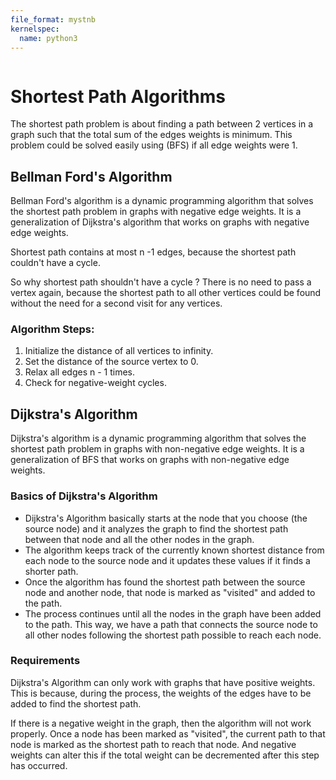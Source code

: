 ```yaml
---
file_format: mystnb
kernelspec:
  name: python3
---
```


```{title} Shortest Path Algorithms
```

# Shortest Path Algorithms
The shortest path problem is about finding a path between 2 vertices in a graph such that the total sum of the edges weights is minimum.
This problem could be solved easily using (BFS) if all edge weights were 1.

## Bellman Ford's Algorithm
Bellman Ford's algorithm is a dynamic programming algorithm that solves the shortest path problem in graphs with negative edge weights.
It is a generalization of Dijkstra's algorithm that works on graphs with negative edge weights.

Shortest path contains at most n -1 edges, because the shortest path couldn't have a cycle.

So why shortest path shouldn't have a cycle ?
There is no need to pass a vertex again, because the shortest path to all other vertices could be found without the need for a second visit for any vertices.


### Algorithm Steps:

1. Initialize the distance of all vertices to infinity.
2. Set the distance of the source vertex to 0.
3. Relax all edges n - 1 times.
4. Check for negative-weight cycles.


## Dijkstra's Algorithm
Dijkstra's algorithm is a dynamic programming algorithm that solves the shortest path problem in graphs with non-negative edge weights.
It is a generalization of BFS that works on graphs with non-negative edge weights.

### Basics of Dijkstra's Algorithm
* Dijkstra's Algorithm basically starts at the node that you choose (the source node) and it analyzes the graph to find the shortest path between that node and all the other nodes in the graph.
* The algorithm keeps track of the currently known shortest distance from each node to the source node and it updates these values if it finds a shorter path.
* Once the algorithm has found the shortest path between the source node and another node, that node is marked as "visited" and added to the path.
* The process continues until all the nodes in the graph have been added to the path. This way, we have a path that connects the source node to all other nodes following the shortest path possible to reach each node.

### Requirements
Dijkstra's Algorithm can only work with graphs that have positive weights. This is because, during the process, the weights of the edges have to be added to find the shortest path.

If there is a negative weight in the graph, then the algorithm will not work properly. Once a node has been marked as "visited", the current path to that node is marked as the shortest path to reach that node. And negative weights can alter this if the total weight can be decremented after this step has occurred.